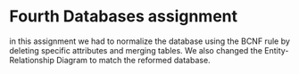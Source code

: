 # Fourth Databases assignment
in this assignment we had to normalize the database using the BCNF rule by deleting specific attributes and merging tables. We also changed the Entity-Relationship Diagram to match the reformed database.
